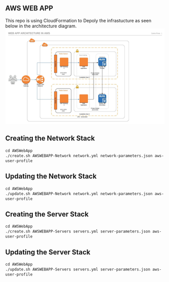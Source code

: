 ## AWS WEB APP

This repo is using CloudFormation to Depoly the infrastucture as seen below in the architecture diagram.
![The Architecture Diagram](./AWSWebApp.jpeg)

## Creating the Network Stack
```
cd AWSWebApp
./create.sh AWSWEBAPP-Network network.yml network-parameters.json aws-user-profile
```

## Updating the Network Stack
```
cd AWSWebApp
./update.sh AWSWEBAPP-Network network.yml network-parameters.json aws-user-profile
```

## Creating the Server Stack
```
cd AWSWebApp
./create.sh AWSWEBAPP-Servers servers.yml server-parameters.json aws-user-profile
```

## Updating the Server Stack
```
cd AWSWebApp
./update.sh AWSWEBAPP-Servers servers.yml server-parameters.json aws-user-profile
```